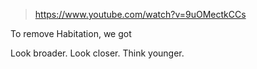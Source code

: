 > https://www.youtube.com/watch?v=9uOMectkCCs

To remove Habitation, we got

Look broader.
Look closer.
Think younger.
